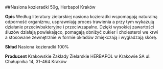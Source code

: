 ##Nasiona kozieradki 50g, Herbapol Kraków

**Opis** Według literatury zielarskiej nasiona kozieradki wspomagają naturalną odporność organizmu, usprawniają proces trawienia a przy tym wykazują działanie przeciwbakteryjne i przeciwzapalne. Dzięki wysokiej zawartości śluzów działają powlekająco, pomagają obniżyć cukier i cholesterol we krwi a stosowane zewnętrznie w formie okładów zmiękczają i wygładzają skórę. 

**Skład** Nasiona kozieradki 100%

**Producent** Krakowskie Zakłady Zielarskie HERBAPOL w Krakowie SA
ul. Chałupnika 14, 31-464 Kraków
